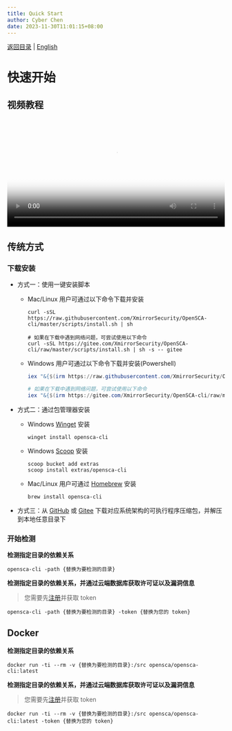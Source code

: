 ```yaml
---
title: Quick Start
author: Cyber Chen
date: 2023-11-30T11:01:15+08:00
---
```


[返回目录](/docs/README-zh-CN.md) | [English](./Quick_Start.md)

# 快速开始

## 视频教程

<video width="320" height="240" controls="controls" poster="https://opensca.xmirror.cn/docs/assets/img/poster_cli.d9973be2.png" style="width: 100%; max-height: 500px; height: auto;" jm_neat="328132609"><source src="https://opensca.xmirror.cn/docs/assets/media/cli.1bed8c1c.mp4" type="video/mp4">
您的浏览器不支持 video 标签。
</video>

## 传统方式

### 下载安装

- 方式一：使用一键安装脚本
  - Mac/Linux 用户可通过以下命令下载并安装
    ```shell
    curl -sSL https://raw.githubusercontent.com/XmirrorSecurity/OpenSCA-cli/master/scripts/install.sh | sh

    # 如果在下载中遇到网络问题，可尝试使用以下命令
    curl -sSL https://gitee.com/XmirrorSecurity/OpenSCA-cli/raw/master/scripts/install.sh | sh -s -- gitee
    ```
  - Windows 用户可通过以下命令下载并安装(Powershell)
    ```powershell
    iex "&{$(irm https://raw.githubusercontent.com/XmirrorSecurity/OpenSCA-cli/master/scripts/install.ps1)}"

    # 如果在下载中遇到网络问题，可尝试使用以下命令
    iex "&{$(irm https://gitee.com/XmirrorSecurity/OpenSCA-cli/raw/master/scripts/install.ps1)} gitee"
    ```

- 方式二：通过包管理器安装

  - Windows [Winget](https://github.com/microsoft/winget-cli) 安装
    ```shell
    winget install opensca-cli
    ```
  - Windows [Scoop](https://scoop.sh/) 安装
    ```shell
    scoop bucket add extras
    scoop install extras/opensca-cli
    ```
  - Mac/Linux 用户可通过 [Homebrew](https://brew.sh/) 安装
    ```shell
    brew install opensca-cli
    ```

- 方式三：从 [GitHub](https://github.com/XmirrorSecurity/OpenSCA-cli/releases/latest) 或 [Gitee](https://gitee.com/XmirrorSecurity/OpenSCA-cli/releases/latest) 下载对应系统架构的可执行程序压缩包，并解压到本地任意目录下

### 开始检测

**检测指定目录的依赖关系**

```shell
opensca-cli -path {替换为要检测的目录}
```

**检测指定目录的依赖关系，并通过云端数据库获取许可证以及漏洞信息**

> 您需要先[注册](https://opensca.xmirror.cn/register)并获取 token

```shell
opensca-cli -path {替换为要检测的目录} -token {替换为您的 token}
```

## Docker

**检测指定目录的依赖关系**

```shell
docker run -ti --rm -v {替换为要检测的目录}:/src opensca/opensca-cli:latest
```

**检测指定目录的依赖关系，并通过云端数据库获取许可证以及漏洞信息**

> 您需要先[注册](https://opensca.xmirror.cn/register)并获取 token

```shell
docker run -ti --rm -v {替换为要检测的目录}:/src opensca/opensca-cli:latest -token {替换为您的 token}
```